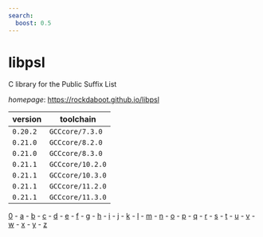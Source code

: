 ```yaml
---
search:
  boost: 0.5
---
```

# libpsl

C library for the Public Suffix List

*homepage*: <https://rockdaboot.github.io/libpsl>

version | toolchain
--------|----------
``0.20.2`` | ``GCCcore/7.3.0``
``0.21.0`` | ``GCCcore/8.2.0``
``0.21.0`` | ``GCCcore/8.3.0``
``0.21.1`` | ``GCCcore/10.2.0``
``0.21.1`` | ``GCCcore/10.3.0``
``0.21.1`` | ``GCCcore/11.2.0``
``0.21.1`` | ``GCCcore/11.3.0``

[0](../0/index.md) - [a](../a/index.md) - [b](../b/index.md) - [c](../c/index.md) - [d](../d/index.md) - [e](../e/index.md) - [f](../f/index.md) - [g](../g/index.md) - [h](../h/index.md) - [i](../i/index.md) - [j](../j/index.md) - [k](../k/index.md) - [l](../l/index.md) - [m](../m/index.md) - [n](../n/index.md) - [o](../o/index.md) - [p](../p/index.md) - [q](../q/index.md) - [r](../r/index.md) - [s](../s/index.md) - [t](../t/index.md) - [u](../u/index.md) - [v](../v/index.md) - [w](../w/index.md) - [x](../x/index.md) - [y](../y/index.md) - [z](../z/index.md)

